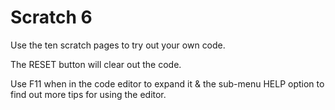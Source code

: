 # Scratch 6

Use the ten scratch pages to try out your own code.

The RESET button will clear out the code.

Use F11 when in the code editor to expand it & the sub-menu HELP option to find out more tips for using the editor.
